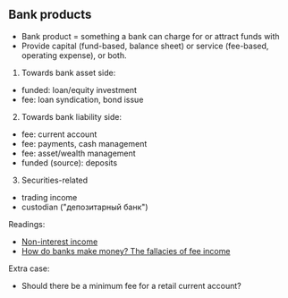 ## Bank products 

- Bank product = something a bank can charge for or attract funds with
- Provide capital (fund-based, balance sheet) or service (fee-based, operating expense), or both.

1. Towards bank asset side: 
  
  - funded: loan/equity investment 
  - fee: loan syndication, bond issue

2. Towards bank liability side:

  - fee: current account
  - fee: payments, cash management 
  - fee: asset/wealth management
  - funded (source): deposits

3. Securities-related
  - trading income 
  - custodian ("депозитарный банк")

Readings: 

- [Non-interest income](https://www.clevelandfed.org/en/newsroom-and-events/publications/economic-commentary/2019-economic-commentaries/ec-201914-trends-in-the-noninterest-income-of-banks.aspx)
- [How do banks make money? The fallacies of fee income](http://citeseerx.ist.psu.edu/viewdoc/download?doi=10.1.1.556.8415&rep=rep1&type=pdf)

Extra case:

- Should there be a minimum fee for a retail current account?